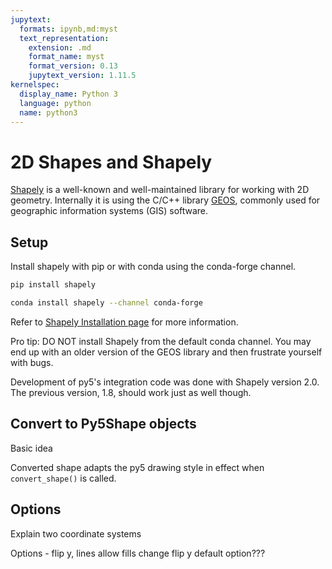 ```yaml
---
jupytext:
  formats: ipynb,md:myst
  text_representation:
    extension: .md
    format_name: myst
    format_version: 0.13
    jupytext_version: 1.11.5
kernelspec:
  display_name: Python 3
  language: python
  name: python3
---
```


# 2D Shapes and Shapely

[Shapely](https://shapely.readthedocs.io/) is a well-known and well-maintained
library for working with 2D geometry. Internally it is using the C/C++ library
[GEOS](https://libgeos.org/), commonly used for geographic information systems
(GIS) software.

## Setup

Install shapely with pip or with conda using the conda-forge channel.

```bash
pip install shapely
```

```bash
conda install shapely --channel conda-forge
```

Refer to [Shapely Installation page](https://shapely.readthedocs.io/en/stable/installation.html)
for more information.

Pro tip: DO NOT install Shapely from the default conda channel. You may end up
with an older version of the GEOS library and then frustrate yourself with bugs.

Development of py5's integration code was done with Shapely version 2.0.
The previous version, 1.8, should work just as well though.

## Convert to Py5Shape objects

Basic idea

Converted shape adapts the py5 drawing style in effect when `convert_shape()` is
called.

## Options

Explain two coordinate systems

Options - flip y, lines allow fills
change flip y default option???

